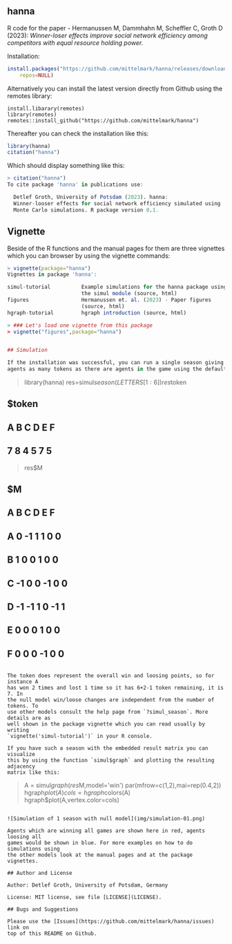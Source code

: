 ## hanna

R code for the paper - Hermanussen M, Dammhahn M, Scheffler C, Groth D (2023):
_Winner-loser effects improve social network efficiency among competitors with equal resource holding power._

Installation:

```r
install.packages("https://github.com/mittelmark/hanna/releases/download/0.2.0/hanna_0.2.0.tar.gz",
    repos=NULL)
```

Alternatively  you can install the latest  version  directly from Github using
the remotes library:

```
install.libarary(remotes)
library(remotes)
remotes::install_github("https://github.com/mittelmark/hanna")
```

Thereafter you can check the installation like this:

```r
library(hanna)
citation("hanna")
```

Which should display something like this:

```r
> citation("hanna")
To cite package 'hanna' in publications use:

  Detlef Groth, University of Potsdam (2023). hanna:
  Winner-looser effects for social network efficiency simulated using
  Monte Carlo simulations. R package version 0.1.

```

## Vignette

Beside of the R functions  and the manual  pages for them are three  vignettes
which you can browser by using the vignette commands:

```r
> vignette(package="hanna")
Vignettes in package 'hanna':

simul-tutorial          Example simulations for the hanna package using
                        the simul module (source, html)
figures                 Hermanussen et. al. (2023) - Paper figures
                        (source, html)
hgraph-tutorial         hgraph introduction (source, html)

> ### Let's load one vignette from this package
> vignette("figures",package="hanna")


## Simulation

If the installation was successful, you can run a single season giving the
agents as many tokens as there are agents in the game using the default null model like this:

```
 > library(hanna)
 > res=simul$season(LETTERS[1:6])
 > res$token
 ## $token
 ## A B C D E F 
 ## 7 8 4 5 7 5 
 > res$M
 ## $M
 ##    A  B C  D  E F
 ## A  0 -1 1  1  0 0
 ## B  1  0 0  1  0 0
 ## C -1  0 0 -1  0 0
 ## D -1 -1 1  0 -1 1
 ## E  0  0 0  1  0 0
 ## F  0  0 0 -1  0 0
```

The token does represent the overall win and loosing points, so for instance A
has won 2 times and lost 1 time so it has 6+2-1 token remaining, it is 7. In
the null model win/loose changes are independent from the number of tokens. To
use other models consult the help page from `?simul_season`. More details are as
well shown in the package vignette which you can read usually by writing
`vignette('simul-tutorial')` in your R console.

If you have such a season with the embedded result matrix you can visualize
this by using the function `simul$graph` and plotting the resulting adjacency
matrix like this:

```
> A = simul$graph(res$M,model='win')
> par(mfrow=c(1,2),mai=rep(0.4,2))  
> hgraph$plot(A)  
> cols=hgraph$colors(A)
> hgraph$plot(A,vertex.color=cols)
```

![Simulation of 1 season with null model](img/simulation-01.png)

Agents which are winning all games are shown here in red, agents loosing all
games would be shown in blue. For more examples on how to do simulations using
the other models look at the manual pages and at the package vignettes.
 
## Author and License

Author: Detlef Groth, University of Potsdam, Germany

License: MIT license, see file [LICENSE](LICENSE).

## Bugs and Suggestions

Please use the [Issues](https://github.com/mittelmark/hanna/issues) link on
top of this README on Github.
